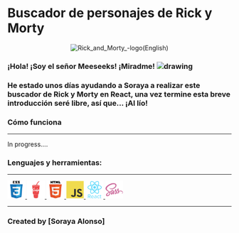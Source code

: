 # Buscador de personajes de Rick y Morty

<center>
  
![Rick_and_Morty_-_logo_(English)](https://user-images.githubusercontent.com/86958974/135909835-442e10bc-462b-4ae9-8262-b33f770511a8.png)
  
</center>

### ¡Hola! ¡Soy el señor Meeseeks! ¡Miradme! <img src="https://user-images.githubusercontent.com/86958974/135912717-2746a834-c823-4baf-a1c9-9e8d3e5c5603.png" alt="drawing" width="200"/>
### He estado unos días ayudando a Soraya a realizar este buscador de Rick y Morty en React, una vez termine esta breve introducción seré libre, así que... ¡Al lío!


### Cómo funciona
----------------------
In progress....


### Lenguajes y herramientas:
------------------
<p align="left"> <a href="https://www.w3schools.com/css/" target="_blank"> <img src="https://raw.githubusercontent.com/devicons/devicon/master/icons/css3/css3-original-wordmark.svg" alt="css3" width="40" height="40"/> </a> <a href="https://gulpjs.com" target="_blank"> <img src="https://raw.githubusercontent.com/devicons/devicon/master/icons/gulp/gulp-plain.svg" alt="gulp" width="40" height="40"/> </a> <a href="https://www.w3.org/html/" target="_blank"> <img src="https://raw.githubusercontent.com/devicons/devicon/master/icons/html5/html5-original-wordmark.svg" alt="html5" width="40" height="40"/> </a> <a href="https://developer.mozilla.org/en-US/docs/Web/JavaScript" target="_blank"> <img src="https://raw.githubusercontent.com/devicons/devicon/master/icons/javascript/javascript-original.svg" alt="javascript" width="40" height="40"/> </a> <a href="https://reactjs.org/" target="_blank"> <img src="https://raw.githubusercontent.com/devicons/devicon/master/icons/react/react-original-wordmark.svg" alt="react" width="40" height="40"/> </a> <a href="https://sass-lang.com" target="_blank"> <img src="https://raw.githubusercontent.com/devicons/devicon/master/icons/sass/sass-original.svg" alt="sass" width="40" height="40"/> </a> </p>

----------------
### Created by [Soraya Alonso]

